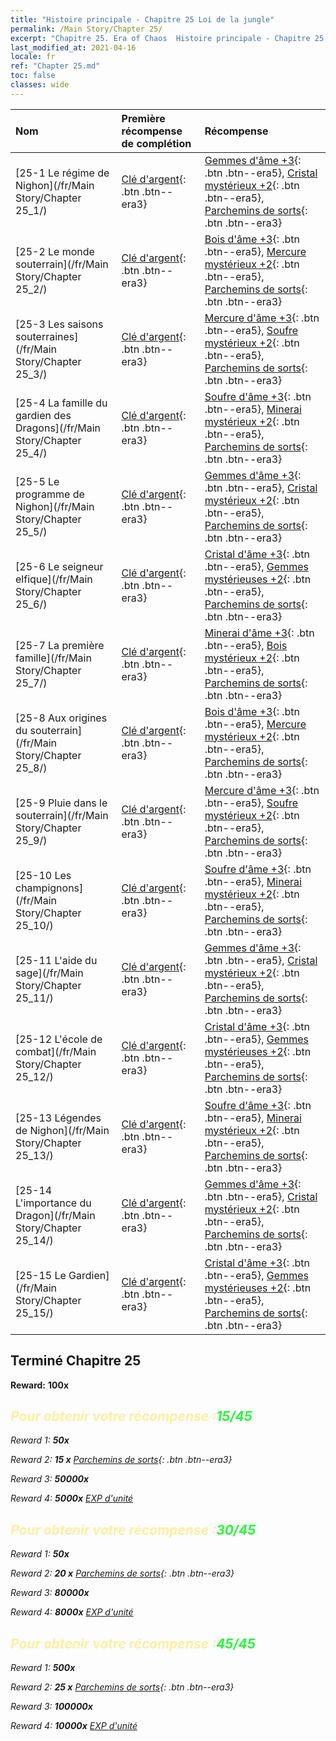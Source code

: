 ```yaml
---
title: "Histoire principale - Chapitre 25 Loi de la jungle"
permalink: /Main Story/Chapter 25/
excerpt: "Chapitre 25. Era of Chaos  Histoire principale - Chapitre 25. Loi de la jungle"
last_modified_at: 2021-04-16
locale: fr
ref: "Chapter 25.md"
toc: false
classes: wide
---
```


  | Nom |  Première récompense de complétion | Récompense |
  |:------------|:------------|:------------| 
  | [25-1 Le régime de Nighon](/fr/Main Story/Chapter 25_1/) | [Clé d'argent](/fr/Items/con_693/){: .btn .btn--era3} | [Gemmes d'âme +3](/fr/Items/mat_86/){: .btn .btn--era5}, [Cristal mystérieux +2](/fr/Items/mat_80/){: .btn .btn--era5}, [Parchemins de sorts](/fr/Items/con_694/){: .btn .btn--era3} |
  | [25-2 Le monde souterrain](/fr/Main Story/Chapter 25_2/) | [Clé d'argent](/fr/Items/con_693/){: .btn .btn--era3} | [Bois d'âme +3](/fr/Items/mat_83/){: .btn .btn--era5}, [Mercure mystérieux +2](/fr/Items/mat_77/){: .btn .btn--era5}, [Parchemins de sorts](/fr/Items/con_694/){: .btn .btn--era3} |
  | [25-3 Les saisons souterraines](/fr/Main Story/Chapter 25_3/) | [Clé d'argent](/fr/Items/con_693/){: .btn .btn--era3} | [Mercure d'âme +3](/fr/Items/mat_84/){: .btn .btn--era5}, [Soufre mystérieux +2](/fr/Items/mat_78/){: .btn .btn--era5}, [Parchemins de sorts](/fr/Items/con_694/){: .btn .btn--era3} |
  | [25-4 La famille du gardien des Dragons](/fr/Main Story/Chapter 25_4/) | [Clé d'argent](/fr/Items/con_693/){: .btn .btn--era3} | [Soufre d'âme +3](/fr/Items/mat_85/){: .btn .btn--era5}, [Minerai mystérieux +2](/fr/Items/mat_75/){: .btn .btn--era5}, [Parchemins de sorts](/fr/Items/con_694/){: .btn .btn--era3} |
  | [25-5 Le programme de Nighon](/fr/Main Story/Chapter 25_5/) | [Clé d'argent](/fr/Items/con_693/){: .btn .btn--era3} | [Gemmes d'âme +3](/fr/Items/mat_86/){: .btn .btn--era5}, [Cristal mystérieux +2](/fr/Items/mat_80/){: .btn .btn--era5}, [Parchemins de sorts](/fr/Items/con_694/){: .btn .btn--era3} |
  | [25-6 Le seigneur elfique](/fr/Main Story/Chapter 25_6/) | [Clé d'argent](/fr/Items/con_693/){: .btn .btn--era3} | [Cristal d'âme +3](/fr/Items/mat_87/){: .btn .btn--era5}, [Gemmes mystérieuses +2](/fr/Items/mat_79/){: .btn .btn--era5}, [Parchemins de sorts](/fr/Items/con_694/){: .btn .btn--era3} |
  | [25-7 La première famille](/fr/Main Story/Chapter 25_7/) | [Clé d'argent](/fr/Items/con_693/){: .btn .btn--era3} | [Minerai d'âme +3](/fr/Items/mat_82/){: .btn .btn--era5}, [Bois mystérieux +2](/fr/Items/mat_76/){: .btn .btn--era5}, [Parchemins de sorts](/fr/Items/con_694/){: .btn .btn--era3} |
  | [25-8 Aux origines du souterrain](/fr/Main Story/Chapter 25_8/) | [Clé d'argent](/fr/Items/con_693/){: .btn .btn--era3} | [Bois d'âme +3](/fr/Items/mat_83/){: .btn .btn--era5}, [Mercure mystérieux +2](/fr/Items/mat_77/){: .btn .btn--era5}, [Parchemins de sorts](/fr/Items/con_694/){: .btn .btn--era3} |
  | [25-9 Pluie dans le souterrain](/fr/Main Story/Chapter 25_9/) | [Clé d'argent](/fr/Items/con_693/){: .btn .btn--era3} | [Mercure d'âme +3](/fr/Items/mat_84/){: .btn .btn--era5}, [Soufre mystérieux +2](/fr/Items/mat_78/){: .btn .btn--era5}, [Parchemins de sorts](/fr/Items/con_694/){: .btn .btn--era3} |
  | [25-10 Les champignons](/fr/Main Story/Chapter 25_10/) | [Clé d'argent](/fr/Items/con_693/){: .btn .btn--era3} | [Soufre d'âme +3](/fr/Items/mat_85/){: .btn .btn--era5}, [Minerai mystérieux +2](/fr/Items/mat_75/){: .btn .btn--era5}, [Parchemins de sorts](/fr/Items/con_694/){: .btn .btn--era3} |
  | [25-11 L'aide du sage](/fr/Main Story/Chapter 25_11/) | [Clé d'argent](/fr/Items/con_693/){: .btn .btn--era3} | [Gemmes d'âme +3](/fr/Items/mat_86/){: .btn .btn--era5}, [Cristal mystérieux +2](/fr/Items/mat_80/){: .btn .btn--era5}, [Parchemins de sorts](/fr/Items/con_694/){: .btn .btn--era3} |
  | [25-12 L'école de combat](/fr/Main Story/Chapter 25_12/) | [Clé d'argent](/fr/Items/con_693/){: .btn .btn--era3} | [Cristal d'âme +3](/fr/Items/mat_87/){: .btn .btn--era5}, [Gemmes mystérieuses +2](/fr/Items/mat_79/){: .btn .btn--era5}, [Parchemins de sorts](/fr/Items/con_694/){: .btn .btn--era3} |
  | [25-13 Légendes de Nighon](/fr/Main Story/Chapter 25_13/) | [Clé d'argent](/fr/Items/con_693/){: .btn .btn--era3} | [Soufre d'âme +3](/fr/Items/mat_85/){: .btn .btn--era5}, [Minerai mystérieux +2](/fr/Items/mat_75/){: .btn .btn--era5}, [Parchemins de sorts](/fr/Items/con_694/){: .btn .btn--era3} |
  | [25-14 L'importance du Dragon](/fr/Main Story/Chapter 25_14/) | [Clé d'argent](/fr/Items/con_693/){: .btn .btn--era3} | [Gemmes d'âme +3](/fr/Items/mat_86/){: .btn .btn--era5}, [Cristal mystérieux +2](/fr/Items/mat_80/){: .btn .btn--era5}, [Parchemins de sorts](/fr/Items/con_694/){: .btn .btn--era3} |
  | [25-15 Le Gardien](/fr/Main Story/Chapter 25_15/) | [Clé d'argent](/fr/Items/con_693/){: .btn .btn--era3} | [Cristal d'âme +3](/fr/Items/mat_87/){: .btn .btn--era5}, [Gemmes mystérieuses +2](/fr/Items/mat_79/){: .btn .btn--era5}, [Parchemins de sorts](/fr/Items/con_694/){: .btn .btn--era3} |


## Terminé Chapitre 25

 **Reward:**  **100x** <i class="fas fa-gem"/>



## <span style="color: #ffeea0">Pour obtenir votre récompense :</span><span style="color: #27f73a">15/45</span>

 Reward 1:  **50x** <i class="fas fa-gem"/>

 Reward 2: **15 x** [Parchemins de sorts](/fr/Items/con_694/){: .btn .btn--era3}

 Reward 3:  **50000x** <i class="fas fa-coins"/>

 Reward 4:  **5000x** [EXP d'unité](/fr/Items/con_902/)



## <span style="color: #ffeea0">Pour obtenir votre récompense :</span><span style="color: #27f73a">30/45</span>

 Reward 1:  **50x** <i class="fas fa-gem"/>

 Reward 2: **20 x** [Parchemins de sorts](/fr/Items/con_694/){: .btn .btn--era3}

 Reward 3:  **80000x** <i class="fas fa-coins"/>

 Reward 4:  **8000x** [EXP d'unité](/fr/Items/con_902/)



## <span style="color: #ffeea0">Pour obtenir votre récompense :</span><span style="color: #27f73a">45/45</span>

 Reward 1:  **500x** <i class="fas fa-gem"/>

 Reward 2: **25 x** [Parchemins de sorts](/fr/Items/con_694/){: .btn .btn--era3}

 Reward 3:  **100000x** <i class="fas fa-coins"/>

 Reward 4:  **10000x** [EXP d'unité](/fr/Items/con_902/)

